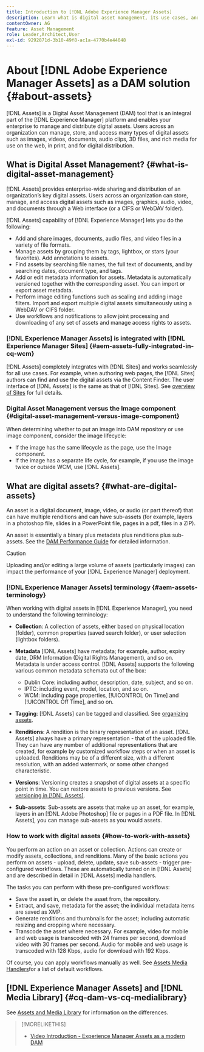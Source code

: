 ```yaml
---
title: Introduction to [!DNL Adobe Experience Manager Assets]
description: Learn what is digital asset management, its use cases, and [!DNL Adobe Experience Manager Asset] offering.
contentOwner: AG
feature: Asset Management
role: Leader,Architect,User
exl-id: 9292871d-3b10-49f8-ac1a-4770b4e44048
---
```

# About [!DNL Adobe Experience Manager Assets] as a DAM solution {#about-assets}

[!DNL Assets] is a Digital Asset Management (DAM) tool that is an integral part of the [!DNL Experience Manager] platform and enables your enterprise to manage and distribute digital assets. Users across an organization can manage, store, and access many types of digital assets such as images, videos, documents, audio clips, 3D files, and rich media for use on the web, in print, and for digital distribution.

## What is Digital Asset Management? {#what-is-digital-asset-management}

[!DNL Assets] provides enterprise-wide sharing and distribution of an organization’s key digital assets. Users across an organization can store, manage, and access digital assets such as images, graphics, audio, video, and documents through a Web interface (or a CIFS or WebDAV folder).

[!DNL Assets] capability of [!DNL Experience Manager] lets you do the following:

* Add and share images, documents, audio files, and video files in a variety of file formats.
* Manage assets by grouping them by tags, lightbox, or stars (your favorites). Add annotations to assets.
* Find assets by searching file names, the full text of documents, and by searching dates, document type, and tags.
* Add or edit metadata information for assets. Metadata is automatically versioned together with the corresponding asset. You can import or export asset metadata.
* Perform image editing functions such as scaling and adding image filters. Import and export multiple digital assets simultaneously using a WebDAV or CIFS folder.
* Use workflows and notifications to allow joint processing and downloading of any set of assets and manage access rights to assets.

### [!DNL Experience Manager Assets] is integrated with [!DNL Experience Manager Sites] {#aem-assets-fully-integrated-in-cq-wcm}

[!DNL Assets] completely integrates with [!DNL Sites] and works seamlessly for all use cases. For example, when authoring web pages, the [!DNL Sites] authors can find and use the digital assets via the Content Finder. The user interface of [!DNL Assets] is the same as that of [!DNL Sites]. See [overview of Sites](/help/sites-authoring/qg-page-authoring.md) for full details.

<!-- TBD: Update image for branding 

![screen_shot_2012-04-17at15946pm](assets/screen_shot_2012-04-17at15946pm.png) ![screen_shot_2012-04-17at20100pm](assets/screen_shot_2012-04-17at20100pm.png)

Assets managed within [!DNL Experience Manager] DAM can then be accessed via the content finder of WCM:

![screen_shot_2012-04-17at20214pm](assets/screen_shot_2012-04-17at20214pm.png) -->

### Digital Asset Management versus the Image component {#digital-asset-management-versus-image-component}

When determining whether to put an image into DAM repository or use image component, consider the image lifecycle:

* If the image has the same lifecycle as the page, use the Image component.
* If the image has a separate life cycle, for example, if you use the image twice or outside WCM, use [!DNL Assets].

## What are digital assets? {#what-are-digital-assets}

An asset is a digital document, image, video, or audio (or part thereof) that can have multiple renditions and can have sub-assets (for example, layers in a photoshop file, slides in a PowerPoint file, pages in a pdf, files in a ZIP).

An asset is essentially a binary plus metadata plus renditions plus sub-assets. See the [DAM Performance Guide](https://experienceleague.adobe.com/docs/experience-manager-64/assets/administer/performance-tuning-guidelines.html?lang=en) for detailed information.

>[!CAUTION]
>
>Uploading and/or editing a large volume of assets (particularly images) can impact the performance of your [!DNL Experience Manager] deployment.

### [!DNL Experience Manager Assets] terminology {#aem-assets-terminology}

When working with digital assets in [!DNL Experience Manager], you need to understand the following terminology:

* **Collection**: A collection of assets, either based on physical location (folder), common properties (saved search folder), or user selection (lightbox folders).

* **Metadata** [!DNL Assets] have metadata; for example, author, expiry date, DRM Information (Digital Rights Management), and so on. Metadata is under access control. [!DNL Assets] supports the following various common metadata schemata out of the box:

  * Dublin Core: including author, description, date, subject, and so on.
  * IPTC: including event, model, location, and so on.
  * WCM: including page properties, [!UICONTROL On Time] and [!UICONTROL Off Time], and so on.

* **Tagging**: [!DNL Assets] can be tagged and classified. See [organizing assets](/help/assets/organize-assets.md).

* **Renditions**: A rendition is the binary representation of an asset. [!DNL Assets] always have a primary representation - that of the uploaded file. They can have any number of additional representations that are created, for example by customized workflow steps or when an asset is uploaded. Renditions may be of a different size, with a different resolution, with an added watermark, or some other changed characteristic.

* **Versions**: Versioning creates a snapshot of digital assets at a specific point in time. You can restore assets to previous versions. See [versioning in [!DNL Assets]](managing-assets-touch-ui.md#asset-versioning).

* **Sub-assets**: Sub-assets are assets that make up an asset, for example, layers in an [!DNL Adobe Photoshop] file or pages in a PDF file. In [!DNL Assets], you can manage sub-assets as you would assets.

### How to work with digital assets {#how-to-work-with-assets}

You perform an action on an asset or collection. Actions can create or modify assets, collections, and renditions. Many of the basic actions you perform on assets - upload, delete, update, save sub-assets - trigger pre-configured workflows. These are automatically turned on in [!DNL Assets] and are described in detail in [!DNL Assets] media handlers.

The tasks you can perform with these pre-configured workflows:

* Save the asset in, or delete the asset from, the repository.
* Extract, and save, metadata for the asset; the individual metadata items are saved as XMP.
* Generate renditions and thumbnails for the asset; including automatic resizing and cropping where necessary.
* Transcode the asset where necessary. For example, video for mobile and web usage is transcoded with 24 frames per second, download video with 30 frames per second. Audio for mobile and web usage is transcoded with 128 Kbps, audio for download with 192 Kbps.

Of course, you can apply workflows manually as well. See [Assets Media Handlers](media-handlers.md)for a list of default workflows.

## [!DNL Experience Manager Assets] and [!DNL Media Library] {#cq-dam-vs-cq-medialibrary}

See [Assets and Media Library](medialibrary.md) for information on the differences.

>[!MORELIKETHIS]
>
>* [Video Introduction - Experience Manager Assets as a modern DAM](https://www.youtube.com/watch?v=PBwQqZgC-yo)
